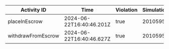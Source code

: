 | Activity ID | Time | Violation | Simulation |
| --- | --- | --- | --- |
| placeInEscrow | 2024-06-22T16:40:46.201Z | true | 2010595 |
| withdrawFromEscrow | 2024-06-22T16:40:46.627Z | true | 2010595 |